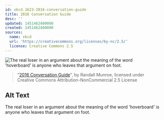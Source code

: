 ```yaml
---
id: xkcd.1623-2016-conversation-guide
title: 2016 Conversation Guide
desc: ''
updated: 1451462400000
created: 1451462400000
sources:
  name: xkcd
  url: 'https://creativecommons.org/licenses/by-nc/2.5/'
  license: Creative Commons 2.5
---
```

![The real loser in an argument about the meaning of the word 'hoverboard' is anyone who leaves that argument on foot.](https://imgs.xkcd.com/comics/2016_conversation_guide.png)
> "[2016 Conversation Guide](https://xkcd.com/1623/)", by Randall Munroe, licensed under Creative Commons Attribution-NonCommercial 2.5 License

## Alt Text
The real loser in an argument about the meaning of the word 'hoverboard' is anyone who leaves that argument on foot.
